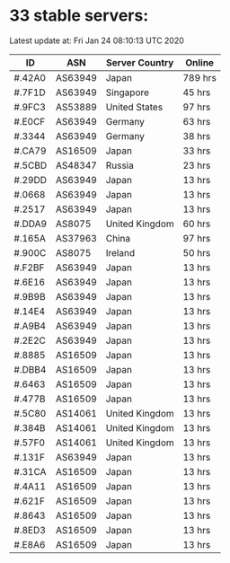 # 33 stable servers:

Latest update at: Fri Jan 24 08:10:13 UTC 2020

| ID | ASN | Server Country | Online |
| -- | --- | -------------- | ------ |
| #.42A0 | AS63949 | Japan | 789 hrs |
| #.7F1D | AS63949 | Singapore | 45 hrs |
| #.9FC3 | AS53889 | United States | 97 hrs |
| #.E0CF | AS63949 | Germany | 63 hrs |
| #.3344 | AS63949 | Germany | 38 hrs |
| #.CA79 | AS16509 | Japan | 33 hrs |
| #.5CBD | AS48347 | Russia | 23 hrs |
| #.29DD | AS63949 | Japan | 13 hrs |
| #.0668 | AS63949 | Japan | 13 hrs |
| #.2517 | AS63949 | Japan | 13 hrs |
| #.DDA9 | AS8075 | United Kingdom | 60 hrs |
| #.165A | AS37963 | China | 97 hrs |
| #.900C | AS8075 | Ireland | 50 hrs |
| #.F2BF | AS63949 | Japan | 13 hrs |
| #.6E16 | AS63949 | Japan | 13 hrs |
| #.9B9B | AS63949 | Japan | 13 hrs |
| #.14E4 | AS63949 | Japan | 13 hrs |
| #.A9B4 | AS63949 | Japan | 13 hrs |
| #.2E2C | AS63949 | Japan | 13 hrs |
| #.8885 | AS16509 | Japan | 13 hrs |
| #.DBB4 | AS16509 | Japan | 13 hrs |
| #.6463 | AS16509 | Japan | 13 hrs |
| #.477B | AS16509 | Japan | 13 hrs |
| #.5C80 | AS14061 | United Kingdom | 13 hrs |
| #.384B | AS14061 | United Kingdom | 13 hrs |
| #.57F0 | AS14061 | United Kingdom | 13 hrs |
| #.131F | AS63949 | Japan | 13 hrs |
| #.31CA | AS16509 | Japan | 13 hrs |
| #.4A11 | AS16509 | Japan | 13 hrs |
| #.621F | AS16509 | Japan | 13 hrs |
| #.8643 | AS16509 | Japan | 13 hrs |
| #.8ED3 | AS16509 | Japan | 13 hrs |
| #.E8A6 | AS16509 | Japan | 13 hrs |

